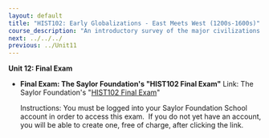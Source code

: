 ```yaml
---
layout: default
title: "HIST102: Early Globalizations - East Meets West (1200s-1600s)"
course_description: "An introductory survey of the major civilizations from the Middle Ages to the Early Modern Era, focusing on the political, social, cultural, and economic interactions and exchanges between those civilizations."
next: ../../../
previous: ../Unit11
---
```

**Unit 12: Final Exam** <span id="12"></span> 
-   **Final Exam: The Saylor Foundation's "HIST102 Final Exam"**
    Link: The Saylor Foundation's "[HIST102 Final
    Exam](http://school.saylor.org/mod/quiz/view.php?id=99)"  
      
     Instructions: You must be logged into your Saylor Foundation School
    account in order to access this <span class="il">exam</span>.  If
    you do not yet have an account, you will be able to create one, free
    of charge, after clicking the link.


